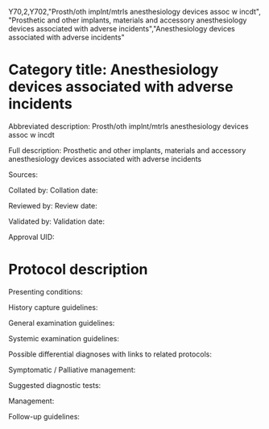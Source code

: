 Y70,2,Y702,"Prosth/oth implnt/mtrls anesthesiology devices assoc w incdt", "Prosthetic and other implants, materials and accessory anesthesiology devices associated with adverse incidents","Anesthesiology devices associated with adverse incidents"
# Category title: Anesthesiology devices associated with adverse incidents

Abbreviated description: Prosth/oth implnt/mtrls anesthesiology devices assoc w incdt

Full description: Prosthetic and other implants, materials and accessory anesthesiology devices associated with adverse incidents

Sources:

Collated by:
Collation date:

Reviewed by:
Review date:

Validated by:
Validation date:

Approval UID:

# Protocol description

Presenting conditions:

History capture guidelines:

General examination guidelines:

Systemic examination guidelines:

Possible differential diagnoses with links to related protocols:

Symptomatic / Palliative management:

Suggested diagnostic tests:

Management:

Follow-up guidelines:
